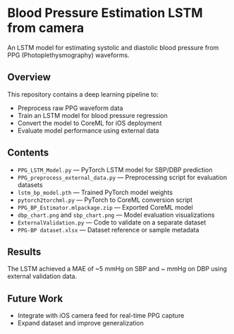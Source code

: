 # Blood Pressure Estimation LSTM from camera

An LSTM model for estimating systolic and diastolic blood pressure from PPG (Photoplethysmography) waveforms.

## Overview
This repository contains a deep learning pipeline to:
- Preprocess raw PPG waveform data
- Train an LSTM model for blood pressure regression
- Convert the model to CoreML for iOS deployment
- Evaluate model performance using external data

## Contents
- `PPG_LSTM_Model.py` — PyTorch LSTM model for SBP/DBP prediction
- `PPG_preprocess_external_data.py` — Preprocessing script for evaluation datasets
- `lstm_bp_model.pth` — Trained PyTorch model weights
- `pytorch2torchml.py` — PyTorch to CoreML conversion script
- `PPG_BP_Estimator.mlpackage.zip` — Exported CoreML model
- `dbp_chart.png` and `sbp_chart.png` — Model evaluation visualizations
- `ExternalValidation.py` — Code to validate on a separate dataset
- `PPG-BP dataset.xlsx` — Dataset reference or sample metadata

## Results
The LSTM achieved a MAE of ~5 mmHg on SBP and ~ mmHg on DBP using external validation data.

## Future Work
- Integrate with iOS camera feed for real-time PPG capture
- Expand dataset and improve generalization
